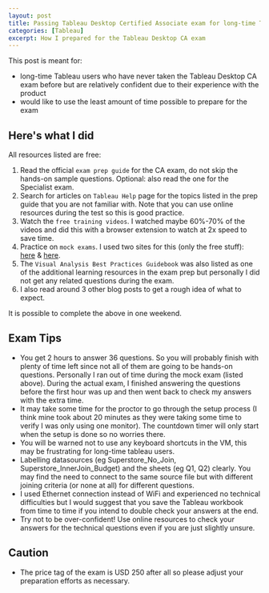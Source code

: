 ```yaml
---
layout: post
title: Passing Tableau Desktop Certified Associate exam for long-time Tableau users
categories: [Tableau]
excerpt: How I prepared for the Tableau Desktop CA exam
---
```


This post is meant for: 
- long-time Tableau users who have never taken the Tableau Desktop CA exam before but are relatively confident due to their experience with the product
- would like to use the least amount of time possible to prepare for the exam
 
 


## Here's what I did
All resources listed are free:
1. Read the official `exam prep guide` for the CA exam, do not skip the hands-on sample questions. Optional: also read the one for the Specialist exam.
2. Search for articles on `Tableau Help` page for the topics listed in the prep guide that you are not familiar with. Note that you can use online resources during the test so this is good practice.
3. Watch the `free training videos`. I watched maybe 60%-70% of the videos and did this with a browser extension to watch at 2x speed to save time.
4. Practice on `mock exams`. I used two sites for this (only the free stuff): [here](https://learningtableau.com/practice-quizzes/) & [here](http://www.learntableau.technology/p/tableau-desktop-certified-associate.html).
5. The `Visual Analysis Best Practices Guidebook` was also listed as one of the additional learning resources in the exam prep but personally I did not get any related questions during the exam. 
6. I also read around 3 other blog posts to get a rough idea of what to expect.

It is possible to complete the above in one weekend.

## Exam Tips
- You get 2 hours to answer 36 questions. So you will probably finish with plenty of time left since not all of them are going to be hands-on questions. Personally I ran out of time during the mock exam (listed above). During the actual exam, I finished answering the questions before the first hour was up and then went back to check my answers with the extra time. 
- It may take some time for the proctor to go through the setup process (I think mine took about 20 minutes as they were taking some time to verify I was only using one monitor). The countdown timer will only start when the setup is done so no worries there.
- You will be warned not to use any keyboard shortcuts in the VM, this may be frustrating for long-time tableau users.
- Labelling datasources (eg Superstore_No_Join, Superstore_InnerJoin_Budget) and the sheets (eg Q1, Q2) clearly. You may find the need to connect to the same source file but with different joining criteria (or none at all) for different questions.
- I used Ethernet connection instead of WiFi and experienced no technical difficulties but I would suggest that you save the Tableau workbook from time to time if you intend to double check your answers at the end.
- Try not to be over-confident! Use online resources to check your answers for the technical questions even if you are just slightly unsure.


## Caution
- The price tag of the exam is USD 250 after all so please adjust your preparation efforts as necessary.

